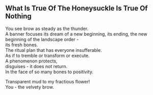What Is True Of The Honeysuckle Is True Of Nothing
--------------------------------------------------
You see brow as steady as the thunder.  
A banner focuses its dream of a new beginning, its ending, the new beginning of the landscape order -  
its fresh bones.  
The ritual plan that has everyone insufferable.  
As if to tremble or transform or execute.  
A phenomenon protects,  
disguises - it does not return.  
In the face of so many bones to positivity.  
  
Transparent mud to my fractious flower!  
You - the velvety brow.  
